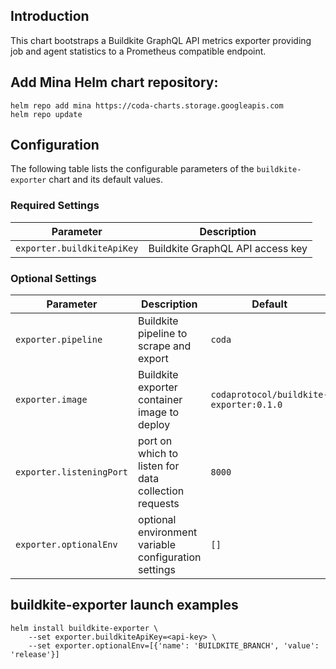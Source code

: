 ## Introduction

This chart bootstraps a Buildkite GraphQL API metrics exporter providing job and agent statistics to a Prometheus compatible endpoint.

## Add Mina Helm chart repository:

 ```console
 helm repo add mina https://coda-charts.storage.googleapis.com
 helm repo update
 ```

## Configuration

The following table lists the configurable parameters of the `buildkite-exporter` chart and its default values.

### Required Settings

Parameter | Description
--- | ---
`exporter.buildkiteApiKey` | Buildkite GraphQL API access key

### Optional Settings

Parameter | Description | Default
--- | --- | ---
`exporter.pipeline` | Buildkite pipeline to scrape and export | `coda`
`exporter.image` | Buildkite exporter container image to deploy | `codaprotocol/buildkite-exporter:0.1.0`
`exporter.listeningPort` | port on which to listen for data collection requests | `8000`
`exporter.optionalEnv` | optional environment variable configuration settings | `[]`

## buildkite-exporter launch examples

```console
helm install buildkite-exporter \
    --set exporter.buildkiteApiKey=<api-key> \
    --set exporter.optionalEnv=[{'name': 'BUILDKITE_BRANCH', 'value': 'release'}]
```
